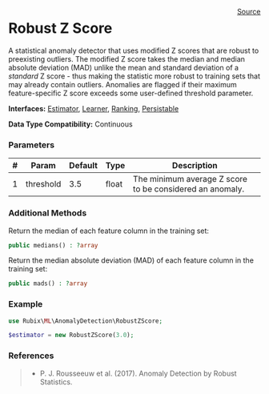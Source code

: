 <span style="float:right;"><a href="https://github.com/RubixML/RubixML/blob/master/src/AnomalyDetectors/RobustZScore.php">Source</a></span>

# Robust Z Score
A statistical anomaly detector that uses modified Z scores that are robust to preexisting outliers. The modified Z score takes the median and median absolute deviation (MAD) unlike the mean and standard deviation of a *standard* Z score - thus making the statistic more robust to training sets that may already contain outliers. Anomalies are flagged if their maximum feature-specific Z score exceeds some user-defined threshold parameter.

**Interfaces:** [Estimator](../estimator.md), [Learner](../learner.md), [Ranking](../ranking.md), [Persistable](../persistable.md)

**Data Type Compatibility:** Continuous

### Parameters
| # | Param | Default | Type | Description |
|---|---|---|---|---|
| 1 | threshold | 3.5 | float | The minimum average Z score to be considered an anomaly. |

### Additional Methods
Return the median of each feature column in the training set:
```php
public medians() : ?array
```

Return the median absolute deviation (MAD) of each feature column in the training set:
```php
public mads() : ?array
```

### Example
```php
use Rubix\ML\AnomalyDetection\RobustZScore;

$estimator = new RobustZScore(3.0);
```

### References
>- P. J. Rousseeuw et al. (2017). Anomaly Detection by Robust Statistics.